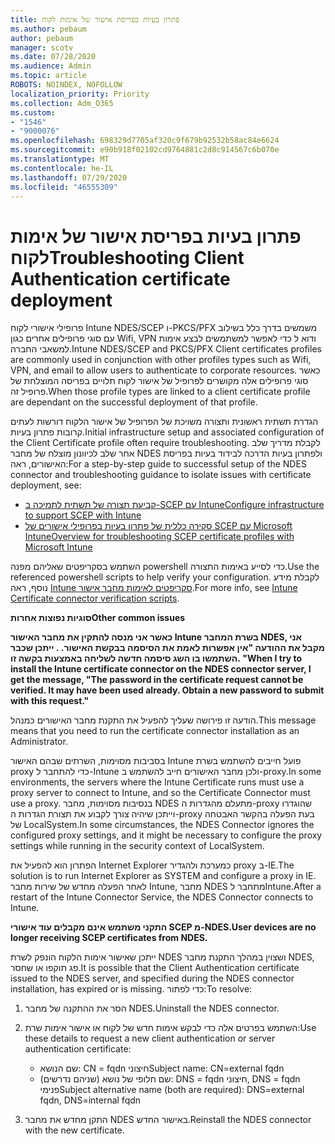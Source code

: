 ```yaml
---
title: פתרון בעיות בפריסת אישור של אימות לקוח
ms.author: pebaum
author: pebaum
manager: scotv
ms.date: 07/28/2020
ms.audience: Admin
ms.topic: article
ROBOTS: NOINDEX, NOFOLLOW
localization_priority: Priority
ms.collection: Adm_O365
ms.custom:
- "1546"
- "9000076"
ms.openlocfilehash: 698329d7705af320c9f679b92532b58ac84e6624
ms.sourcegitcommit: e90b918f02102cd9764881c2d8c914567c6b070e
ms.translationtype: MT
ms.contentlocale: he-IL
ms.lasthandoff: 07/29/2020
ms.locfileid: "46555309"
---
```

# <a name="troubleshooting-client-authentication-certificate-deployment"></a><span data-ttu-id="4e733-102">פתרון בעיות בפריסת אישור של אימות לקוח</span><span class="sxs-lookup"><span data-stu-id="4e733-102">Troubleshooting Client Authentication certificate deployment</span></span>

<span data-ttu-id="4e733-103">פרופילי אישורי לקוח Intune NDES/SCEP ו-PKCS/PFX משמשים בדרך כלל בשילוב עם סוגי פרופילים אחרים כגון Wifi, VPN ודוא ל כדי לאפשר למשתמשים לבצע אימות למשאבי החברה.</span><span class="sxs-lookup"><span data-stu-id="4e733-103">Intune NDES/SCEP and PKCS/PFX Client certificates profiles are commonly used in conjunction with other profiles types such as Wifi, VPN, and email to allow users to authenticate to corporate resources.</span></span> <span data-ttu-id="4e733-104">כאשר סוגי פרופילים אלה מקושרים לפרופיל של אישור לקוח תלויים בפריסה המוצלחת של פרופיל זה.</span><span class="sxs-lookup"><span data-stu-id="4e733-104">When those profile types are linked to a client certificate profile are dependant on the successful deployment of that profile.</span></span>

<span data-ttu-id="4e733-105">הגדרת תשתית ראשונית ותצורה משויכת של הפרופיל של אישור הלקוח דורשות לעתים קרובות פתרון בעיות.</span><span class="sxs-lookup"><span data-stu-id="4e733-105">Initial infrastructure setup and associated configuration of the Client Certificate profile often require troubleshooting.</span></span> <span data-ttu-id="4e733-106">לקבלת מדריך שלב אחר שלב לכיוונון מוצלח של מחבר NDES ולפתרון בעיות הדרכה לבידוד בעיות בפריסת האישורים, ראה:</span><span class="sxs-lookup"><span data-stu-id="4e733-106">For a step-by-step guide to successful setup of the NDES connector and troubleshooting guidance to isolate issues with certificate deployment, see:</span></span> 

- [<span data-ttu-id="4e733-107">קביעת תצורה של תשתית לתמיכה ב-SCEP עם Intune</span><span class="sxs-lookup"><span data-stu-id="4e733-107">Configure infrastructure to support SCEP with Intune</span></span>](https://support.microsoft.com/help/4459540/troubleshoot-ndes-configuration-for-use-with-intune)
- [<span data-ttu-id="4e733-108">סקירה כללית של פתרון בעיות בפרופילי אישורים של SCEP עם Microsoft Intune</span><span class="sxs-lookup"><span data-stu-id="4e733-108">Overview for troubleshooting SCEP certificate profiles with Microsoft Intune</span></span>](https://support.microsoft.com/help/4457481/troubleshooting-scep-certificate-profile-deployment-in-intune)

<span data-ttu-id="4e733-109">השתמש בסקריפטים שאליהם מפנה powershell כדי לסייע באימות התצורה.</span><span class="sxs-lookup"><span data-stu-id="4e733-109">Use the referenced powershell scripts to help verify your configuration.</span></span> <span data-ttu-id="4e733-110">לקבלת מידע נוסף, ראה [Intune סקריפטים לאימות מחבר אישור](https://github.com/microsoftgraph/powershell-intune-samples/tree/master/CertificationAuthority).</span><span class="sxs-lookup"><span data-stu-id="4e733-110">For more info, see [Intune Certificate connector verification scripts](https://github.com/microsoftgraph/powershell-intune-samples/tree/master/CertificationAuthority).</span></span>

  
<span data-ttu-id="4e733-111">**סוגיות נפוצות אחרות**</span><span class="sxs-lookup"><span data-stu-id="4e733-111">**Other common issues**</span></span>

<span data-ttu-id="4e733-112">**כאשר אני מנסה להתקין את מחבר האישור Intune בשרת המחבר NDES, אני מקבל את ההודעה "אין אפשרות לאמת את הסיסמה בבקשת האישור. . ייתכן שכבר השתמשו בו השג סיסמה חדשה לשליחה באמצעות בקשה זו. "**</span><span class="sxs-lookup"><span data-stu-id="4e733-112">**When I try to install the Intune certificate connector on the NDES connector server, I get the message, "The password in the certificate request cannot be verified. It may have been used already. Obtain a new password to submit with this request."**</span></span>  

<span data-ttu-id="4e733-113">הודעה זו פירושה שעליך להפעיל את התקנת מחבר האישורים כמנהל.</span><span class="sxs-lookup"><span data-stu-id="4e733-113">This message means that you need to run the certificate connector installation as an Administrator.</span></span>

<span data-ttu-id="4e733-114">בסביבות מסוימות, השרתים שבהם האישור Intune פועל חייבים להשתמש בשרת proxy כדי להתחבר ל-Intune ולכן מחבר האישורים חייב להשתמש ב-proxy.</span><span class="sxs-lookup"><span data-stu-id="4e733-114">In some environments, the servers where the Intune Certificate runs must use a proxy server to connect to Intune, and so the Certificate Connector must use a proxy.</span></span> <span data-ttu-id="4e733-115">בנסיבות מסוימות, מחבר NDES מתעלם מהגדרות ה-proxy שהוגדרו וייתכן שיהיה צורך לקבוע את תצורת הגדרות ה-proxy בעת הפעלה בהקשר האבטחה של LocalSystem.</span><span class="sxs-lookup"><span data-stu-id="4e733-115">In some circumstances, the NDES Connector ignores the configured proxy settings, and it might be necessary to configure the proxy settings while running in the security context of LocalSystem.</span></span> 
 
<span data-ttu-id="4e733-116">הפתרון הוא להפעיל את Internet Explorer כמערכת ולהגדיר proxy ב-IE.</span><span class="sxs-lookup"><span data-stu-id="4e733-116">The solution is to run Internet Explorer as SYSTEM and configure a proxy in IE.</span></span> <span data-ttu-id="4e733-117">לאחר הפעלה מחדש של שירות מחבר Intune, מחבר NDES מתחבר לIntune.</span><span class="sxs-lookup"><span data-stu-id="4e733-117">After a restart of the Intune Connector Service, the NDES Connector connects to Intune.</span></span>

<span data-ttu-id="4e733-118">**התקני משתמש אינם מקבלים עוד אישורי SCEP מ-NDES.**</span><span class="sxs-lookup"><span data-stu-id="4e733-118">**User devices are no longer receiving SCEP certificates from NDES.**</span></span>

<span data-ttu-id="4e733-119">ייתכן שאישור אימות הלקוח הונפק לשרת NDES ושצוין במהלך התקנת מחבר NDES, פג תוקפו או שחסר.</span><span class="sxs-lookup"><span data-stu-id="4e733-119">It is possible that the Client Authentication certificate issued to the NDES server, and specified during the NDES connector installation, has expired or is missing.</span></span> <span data-ttu-id="4e733-120">כדי לפתור:</span><span class="sxs-lookup"><span data-stu-id="4e733-120">To resolve:</span></span> 
 
1. <span data-ttu-id="4e733-121">הסר את ההתקנה של מחבר NDES.</span><span class="sxs-lookup"><span data-stu-id="4e733-121">Uninstall the NDES connector.</span></span>  
2. <span data-ttu-id="4e733-122">השתמש בפרטים אלה כדי לבקש אימות חדש של לקוח או אישור אימות שרת:</span><span class="sxs-lookup"><span data-stu-id="4e733-122">Use these details to request a new client authentication or server authentication certificate:</span></span> 
 
    - <span data-ttu-id="4e733-123">שם הנושא: CN = fqdn חיצוני</span><span class="sxs-lookup"><span data-stu-id="4e733-123">Subject name: CN=external fqdn</span></span>  
    - <span data-ttu-id="4e733-124">שם חלופי של נושא (שניהם נדרשים): DNS = fqdn חיצוני, DNS = fqdn פנימי</span><span class="sxs-lookup"><span data-stu-id="4e733-124">Subject alternative name (both are required): DNS=external fqdn, DNS=internal fqdn</span></span> 
 
3. <span data-ttu-id="4e733-125">התקן מחדש את מחבר NDES באישור החדש.</span><span class="sxs-lookup"><span data-stu-id="4e733-125">Reinstall the NDES connector with the new certificate.</span></span>
